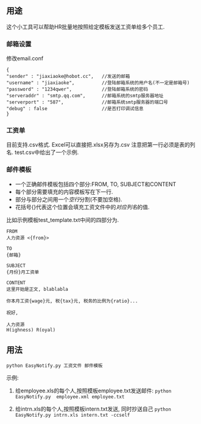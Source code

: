 
## 用途 ##

这个小工具可以帮助HR批量地按照给定模板发送工资单给多个员工.

### 邮箱设置 ###

修改email.conf

````
{
"sender" : "jiaxiaoke@hobot.cc",   //发送的邮箱
"username" : "jiaxiaoke",          //登陆邮箱系统的用户名(不一定是邮箱号)
"password" : "1234qwer",           //登陆邮箱系统的密码
"serveraddr" : "smtp.qq.com",      //邮箱系统的smtp服务器地址
"serverport" : "587",              //邮箱系统smtp服务器的端口号
"debug" : false                    //是否打印调试信息
}
````

### 工资单 ###

目前支持.csv格式. Excel可以直接把.xlsx另存为.csv
注意把第一行必须是表的列名. test.csv中给出了一个示例.

### 邮件模板 ###

* 一个正确邮件模板包括四个部分:FROM, TO, SUBJECT和CONTENT
* 每个部分需要填充的内容模板写在下一行. 
* 部分与部分之间用一个*空行*分割(不要加空格). 
* 花括号{}代表这个位置会填充工资文件中的*对应列名*的值. 

比如示例模板test_template.txt中间的四部分为. 

````````
FROM
人力资源 <{from}>

TO
{邮箱}

SUBJECT
{月份}月工资单

CONTENT
这里开始是正文, blablabla

你本月工资{wage}元, 税{tax}元, 税务的比例为{ratio}...

祝好,

人力资源
H(ighness) R(oyal)

````````

## 用法 ##

`python EasyNotify.py 工资文件 邮件模板`

示例:

1. 给employee.xls的每个人,按照模板employee.txt发送邮件:
`python EasyNotify.py  employee.xml employee.txt`

2. 给intrn.xls的每个人,按照模板intern.txt发送, 同时抄送自己
`python EasyNotify.py intrn.xls intern.txt -ccself`



